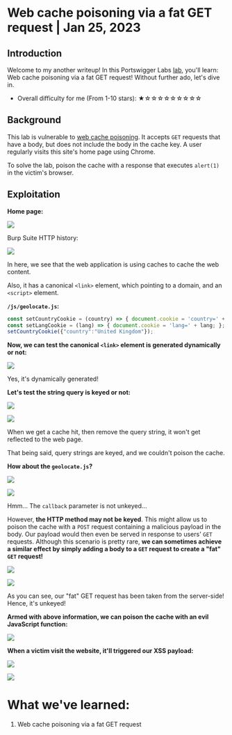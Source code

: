 # Web cache poisoning via a fat GET request | Jan 25, 2023

## Introduction

Welcome to my another writeup! In this Portswigger Labs [lab](https://portswigger.net/web-security/web-cache-poisoning/exploiting-implementation-flaws/lab-web-cache-poisoning-fat-get), you'll learn: Web cache poisoning via a fat GET request! Without further ado, let's dive in.

- Overall difficulty for me (From 1-10 stars): ★☆☆☆☆☆☆☆☆☆

## Background

This lab is vulnerable to [web cache poisoning](https://portswigger.net/web-security/web-cache-poisoning). It accepts `GET` requests that have a body, but does not include the body in the cache key. A user regularly visits this site's home page using Chrome.

To solve the lab, poison the cache with a response that executes `alert(1)` in the victim's browser.

## Exploitation

**Home page:**

![](https://raw.githubusercontent.com/siunam321/CTF-Writeups/main/Portswigger-Labs/Web-Cache-Poisoning/Cache-8/images/Pasted%20image%2020230125172557.png)

Burp Suite HTTP history:

![](https://raw.githubusercontent.com/siunam321/CTF-Writeups/main/Portswigger-Labs/Web-Cache-Poisoning/Cache-8/images/Pasted%20image%2020230125172636.png)

In here, we see that the web application is using caches to cache the web content.

Also, it has a canonical `<link>` element, which pointing to a domain, and an `<script>` element.

**`/js/geolocate.js`:**
```js
const setCountryCookie = (country) => { document.cookie = 'country=' + country; };
const setLangCookie = (lang) => { document.cookie = 'lang=' + lang; };
setCountryCookie({"country":"United Kingdom"});
```

**Now, we can test the canonical `<link>` element is generated dynamically or not:**

![](https://raw.githubusercontent.com/siunam321/CTF-Writeups/main/Portswigger-Labs/Web-Cache-Poisoning/Cache-8/images/Pasted%20image%2020230125172846.png)

Yes, it's dynamically generated!

**Let's test the string query is keyed or not:**

![](https://raw.githubusercontent.com/siunam321/CTF-Writeups/main/Portswigger-Labs/Web-Cache-Poisoning/Cache-8/images/Pasted%20image%2020230125172946.png)

![](https://raw.githubusercontent.com/siunam321/CTF-Writeups/main/Portswigger-Labs/Web-Cache-Poisoning/Cache-8/images/Pasted%20image%2020230125173002.png)

When we get a cache hit, then remove the query string, it won't get reflected to the web page.

That being said, query strings are keyed, and we couldn't poison the cache.

**How about the `geolocate.js`?**

![](https://raw.githubusercontent.com/siunam321/CTF-Writeups/main/Portswigger-Labs/Web-Cache-Poisoning/Cache-8/images/Pasted%20image%2020230125173227.png)

![](https://raw.githubusercontent.com/siunam321/CTF-Writeups/main/Portswigger-Labs/Web-Cache-Poisoning/Cache-8/images/Pasted%20image%2020230125173245.png)

Hmm... The `callback` parameter is not unkeyed...

However, **the HTTP method may not be keyed**. This might allow us to poison the cache with a `POST` request containing a malicious payload in the body. Our payload would then even be served in response to users' `GET` requests. Although this scenario is pretty rare, **we can sometimes achieve a similar effect by simply adding a body to a `GET` request to create a "fat" `GET` request!**

![](https://raw.githubusercontent.com/siunam321/CTF-Writeups/main/Portswigger-Labs/Web-Cache-Poisoning/Cache-8/images/Pasted%20image%2020230125173503.png)

![](https://raw.githubusercontent.com/siunam321/CTF-Writeups/main/Portswigger-Labs/Web-Cache-Poisoning/Cache-8/images/Pasted%20image%2020230125173520.png)

As you can see, our "fat" GET request has been taken from the server-side! Hence, it's unkeyed!

**Armed with above information, we can poison the cache with an evil JavaScript function:**

![](https://raw.githubusercontent.com/siunam321/CTF-Writeups/main/Portswigger-Labs/Web-Cache-Poisoning/Cache-8/images/Pasted%20image%2020230125173804.png)

**When a victim visit the website, it'll triggered our XSS payload:**

![](https://raw.githubusercontent.com/siunam321/CTF-Writeups/main/Portswigger-Labs/Web-Cache-Poisoning/Cache-8/images/Pasted%20image%2020230125173828.png)

![](https://raw.githubusercontent.com/siunam321/CTF-Writeups/main/Portswigger-Labs/Web-Cache-Poisoning/Cache-8/images/Pasted%20image%2020230125173834.png)

# What we've learned:

1. Web cache poisoning via a fat GET request
